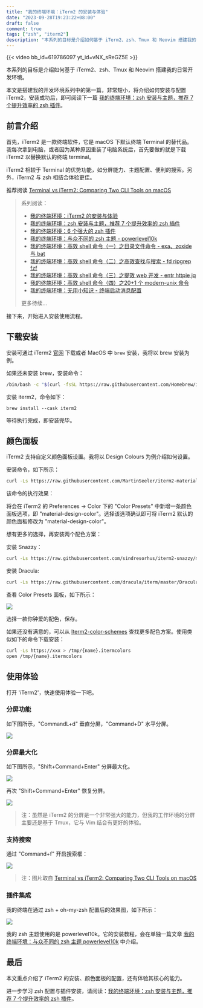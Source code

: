 ```yaml
---
title: "我的终端环境：iTerm2 的安装与体验"
date: "2023-09-28T19:23:22+08:00"
draft: false
comment: true
tags: ["zsh", "iterm2"]
description: "本系列的目标是介绍如何基于 iTerm2、zsh、Tmux 和 Neovim 搭建我的日常开发环境"
---
```


{{< video bb_id=619786097 yt_id=vNX_sReGZ5E >}}

本系列的目标是介绍如何基于 iTerm2、zsh、Tmux 和 Neovim 搭建我的日常开发环境。

本文是搭建我的开发环境系列中的第一篇，非常短小，将介绍如何安装与配置 iTerm2，安装成功后，即可阅读下一篇 [我的终端环境：zsh 安装与主题，推荐 7 个提升效率的 zsh 插件](https://www.poloxue.com/posts/2023-10-16-zsh-themes-and-plugins/)。

## 前言介绍

首先，iTerm2 是一款终端软件，它是 macOS 下默认终端 Terminal 的替代品。我每次拿到电脑，或者因为某种原因重装了电脑系统后，首先要做的就是下载 iTerm2 以替换默认的终端 terminal。

iTerm2 相较于 Terminal 的优势功能，如分屏能力、主题配置、便利的搜索。另外，iTerm2 与 zsh 相结合体验更佳。

推荐阅读 [Terminal vs iTerm2: Comparing Two CLI Tools on macOS](https://techwiser.com/terminal-vs-iterm2-comparison/#:~:text=1.-,Multiple%20Panes,panes%2C%20in%20the%20same%20window.)

> 系列阅读：
>
> - [我的终端环境：iTerm2 的安装与体验](https://www.poloxue.com/posts/2023-09-25-install-iterm2-as-my-developing-environment/)
> - [我的终端环境：zsh 安装与主题，推荐 7 个提升效率的 zsh 插件](https://poloxue.com/posts/2023-10-16-zsh-themes-and-plugins/)
> - [我的终端环境：6 个强大的 zsh 插件](https://www.poloxue.com/posts/2023-10-19-zsh-6-powerful-plugins/)
> - [我的终端环境：与众不同的 zsh 主题 - powerlevel10k](https://www.poloxue.com/posts/2023-10-20-zsh-theme-powerlevel10k/)
> - [我的终端环境：高效 shell 命令（一）之目录文件命令 - exa、zoxide 与 bat](https://www.poloxue.com/posts/2023-10-28-high-productivity-shell-commands-part1/)
> - [我的终端环境：高效 shell 命令（二）之高效查找与搜索 - fd ripgrep fzf](https://www.poloxue.com/posts/2023-10-30-high-productivity-shell-commands-part2/)
> - [我的终端环境：高效 shell 命令（三）之提效 web 开发 - entr httpie jq](https://www.poloxue.com/posts/2023-11-02-high-productivity-shell-commands-part3/)
> - [我的终端环境：高效 shell 命令（四）之20+1 个 modern-unix 命令](https://www.poloxue.com/posts/2023-11-07-high-productivity-shell-commands-part4/)
> - [我的终端环境：无用小知识 - 终端启动消息配置](https://www.poloxue.com/posts/2023-11-15-beautify-your-terminal-welcome-message)
>
> 更多待续...


接下来，开始进入安装使用流程。

## 下载安装

安装可通过 iTerm2 [官网](https://iterm2.com/) 下载或者 MacOS 中 `brew` 安装，我将以 brew 安装为例。

如果还未安装 brew，安装命令：

```bash
/bin/bash -c "$(curl -fsSL https://raw.githubusercontent.com/Homebrew/install/HEAD/install.sh)"
```

安装 iterm2，命令如下：

```
brew install --cask iterm2
```

等待执行完成，即安装完毕。

## 颜色面板

iTerm2 支持自定义颜色面板设置。我将以 Design Colours 为例介绍如何设置。

安装命令，如下所示：

```bash
curl -Ls https://raw.githubusercontent.com/MartinSeeler/iterm2-material-design/master/material-design-colors.itermcolors > /tmp/material-design-colors.itermcolors && open /tmp/material-design-colors.itermcolors
```

该命令的执行效果：

将会在 iTerm2 的 Preferences -> Color 下的 "Color Presets" 中新增一条颜色面板选项，即 "material-design-color"。选择该选项确认即可将 iTerm2 默认的颜色面板修改为 "material-design-color"。

想有更多的选择，再安装两个配色方案：


安装 Snazzy：

```bash
curl -Ls https://raw.githubusercontent.com/sindresorhus/iterm2-snazzy/main/Snazzy.itermcolors > /tmp/Snazzy.itermcolors && open /tmp/Snazzy.itermcolors
```

安装 Dracula:

```bash
curl -Ls https://raw.githubusercontent.com/dracula/iterm/master/Dracula.itermcolors > /tmp/Dracula.itermcolors && open /tmp/Dracula.itermcolors
```
 
查看 Color Presets 面板，如下所示：

![](https://cdn.jsdelivr.net/gh/poloxue/images@main/2023-09-25-install-iterm2-as-my-developing-environment-01.png)

选择一款你钟爱的配色，保存。

如果还没有满意的，可以从 [Iterm2-color-schemes](https://iterm2colorschemes.com/) 查找更多配色方案。使用类似如下的命令下载安装：

```bash
curl -Ls https://xxx > /tmp/{name}.itermcolors
open /tmp/{name}.itermcolors
```

## 使用体验

打开 'iTerm2'，快速使用体验一下吧。

### 分屏功能

如下图所示，"CommandL+d" 垂直分屏，"Command+D" 水平分屏。

![](https://cdn.jsdelivr.net/gh/poloxue/images@main/2023-09-25-install-iterm2-as-my-developing-environment-02.jpeg)

### 分屏最大化

如下图所示，"Shift+Command+Enter" 分屏最大化。

![](https://cdn.jsdelivr.net/gh/poloxue/images@main/2023-09-25-install-iterm2-as-my-developing-environment-03.jpeg)

再次 "Shift+Command+Enter" 恢复分屏。

![](https://cdn.jsdelivr.net/gh/poloxue/images@main/2023-09-25-install-iterm2-as-my-developing-environment-04.jpeg)

> 注：虽然是 iTerm2 的分屏是一个非常强大的能力，但我的工作环境的分屏主要还是基于 Tmux，它与 Vim 结合有更好的体验。

### 支持搜索

通过 "Command+f" 开启搜索框：

![](https://cdn.jsdelivr.net/gh/poloxue/images@main/2023-09-25-install-iterm2-as-my-developing-environment-05.jpeg)

> 注：图片取自 [Terminal vs iTerm2: Comparing Two CLI Tools on macOS](https://techwiser.com/terminal-vs-iterm2-comparison/#:~:text=1.-,Multiple%20Panes,panes%2C%20in%20the%20same%20window)

### 插件集成

我的终端在通过 zsh + oh-my-zsh 配置后的效果图，如下所示：

![](https://cdn.jsdelivr.net/gh/poloxue/images@main/2023-09-25-install-iterm2-as-my-developing-environment-06.png)

我的 zsh 主题使用的是 powerlevel10k。它的安装教程，会在单独一篇文章 [我的终端环境：与众不同的 zsh 主题 powerlevel10k](https://www.poloxue.com/posts/2023-10-20-zsh-theme-powerlevel10k/) 中介绍。

## 最后

本文重点介绍了 iTerm2 的安装、颜色面板的配置，还有体验其核心的能力。

进一步学习 zsh 配置与插件安装，请阅读：[我的终端环境：zsh 安装与主题，推荐 7 个提升效率的 zsh 插件](https://www.poloxue.com/posts/2023-10-16-zsh-themes-and-plugins/)。

